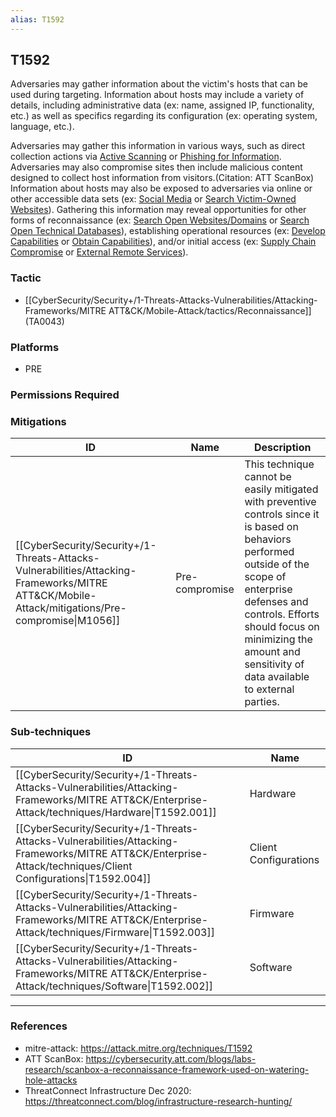 ```yaml
---
alias: T1592
---
```


## T1592

Adversaries may gather information about the victim's hosts that can be used during targeting. Information about hosts may include a variety of details, including administrative data (ex: name, assigned IP, functionality, etc.) as well as specifics regarding its configuration (ex: operating system, language, etc.).

Adversaries may gather this information in various ways, such as direct collection actions via [Active Scanning](https://attack.mitre.org/techniques/T1595) or [Phishing for Information](https://attack.mitre.org/techniques/T1598). Adversaries may also compromise sites then include malicious content designed to collect host information from visitors.(Citation: ATT ScanBox) Information about hosts may also be exposed to adversaries via online or other accessible data sets (ex: [Social Media](https://attack.mitre.org/techniques/T1593/001) or [Search Victim-Owned Websites](https://attack.mitre.org/techniques/T1594)). Gathering this information may reveal opportunities for other forms of reconnaissance (ex: [Search Open Websites/Domains](https://attack.mitre.org/techniques/T1593) or [Search Open Technical Databases](https://attack.mitre.org/techniques/T1596)), establishing operational resources (ex: [Develop Capabilities](https://attack.mitre.org/techniques/T1587) or [Obtain Capabilities](https://attack.mitre.org/techniques/T1588)), and/or initial access (ex: [Supply Chain Compromise](https://attack.mitre.org/techniques/T1195) or [External Remote Services](https://attack.mitre.org/techniques/T1133)).


### Tactic
- [[CyberSecurity/Security+/1-Threats-Attacks-Vulnerabilities/Attacking-Frameworks/MITRE ATT&CK/Mobile-Attack/tactics/Reconnaissance]] (TA0043)

### Platforms
- PRE

### Permissions Required

### Mitigations

| ID | Name | Description |
| --- | --- | --- |
| [[CyberSecurity/Security+/1-Threats-Attacks-Vulnerabilities/Attacking-Frameworks/MITRE ATT&CK/Mobile-Attack/mitigations/Pre-compromise\|M1056]] | Pre-compromise | This technique cannot be easily mitigated with preventive controls since it is based on behaviors performed outside of the scope of enterprise defenses and controls. Efforts should focus on minimizing the amount and sensitivity of data available to external parties. |

### Sub-techniques

| ID | Name |
| --- | --- |
| [[CyberSecurity/Security+/1-Threats-Attacks-Vulnerabilities/Attacking-Frameworks/MITRE ATT&CK/Enterprise-Attack/techniques/Hardware\|T1592.001]] | Hardware |
| [[CyberSecurity/Security+/1-Threats-Attacks-Vulnerabilities/Attacking-Frameworks/MITRE ATT&CK/Enterprise-Attack/techniques/Client Configurations\|T1592.004]] | Client Configurations |
| [[CyberSecurity/Security+/1-Threats-Attacks-Vulnerabilities/Attacking-Frameworks/MITRE ATT&CK/Enterprise-Attack/techniques/Firmware\|T1592.003]] | Firmware |
| [[CyberSecurity/Security+/1-Threats-Attacks-Vulnerabilities/Attacking-Frameworks/MITRE ATT&CK/Enterprise-Attack/techniques/Software\|T1592.002]] | Software |


---
### References

- mitre-attack: https://attack.mitre.org/techniques/T1592
- ATT ScanBox: https://cybersecurity.att.com/blogs/labs-research/scanbox-a-reconnaissance-framework-used-on-watering-hole-attacks
- ThreatConnect Infrastructure Dec 2020: https://threatconnect.com/blog/infrastructure-research-hunting/
